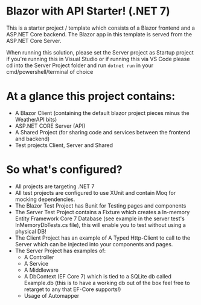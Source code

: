 # Blazor with API Starter! (.NET 7)
This is a starter project / template which consists of a Blazor frontend and a ASP.NET Core backend.
The Blazor app in this template is served from the ASP.NET Core Server.

When running this solution, please set the Server project as Startup project if you're running this in Visual Studio or if running this via VS Code please cd into the Server Project folder and run `dotnet run` in your cmd/powershell/terminal of choice

# At a glance this project contains:
- A Blazor Client (containing the default blazor project pieces minus the WeatherAPI bits)
- ASP.NET CORE Server (API)
- A Shared Project (for sharing code and services between the frontend and backend)
- Test projects Client, Server and Shared

# So what's configured?
- All projects are targeting .NET 7
- All test projects are configured to use XUnit and contain Moq for mocking dependencies.
- The Blazor Test Project has Bunit for Testing pages and components
- The Server Test Project contains a Fixture which creates a In-memory Entity Framework Core 7 Database (see example in the server test's InMemoryDbTests.cs file), this will enable you to test without using a physical DB!
- The Client Project has an example of A Typed Http-Client to call to the Server which can be injected into your components and pages.
- The Server Project has examples of:
  - A Controller
  - A Service
  - A Middleware
  - A DbContext (EF Core 7) which is tied to a SQLite db called Example.db (this is to have a working db out of the box feel free to retarget to any that EF-Core supports!)
  - Usage of Automapper

